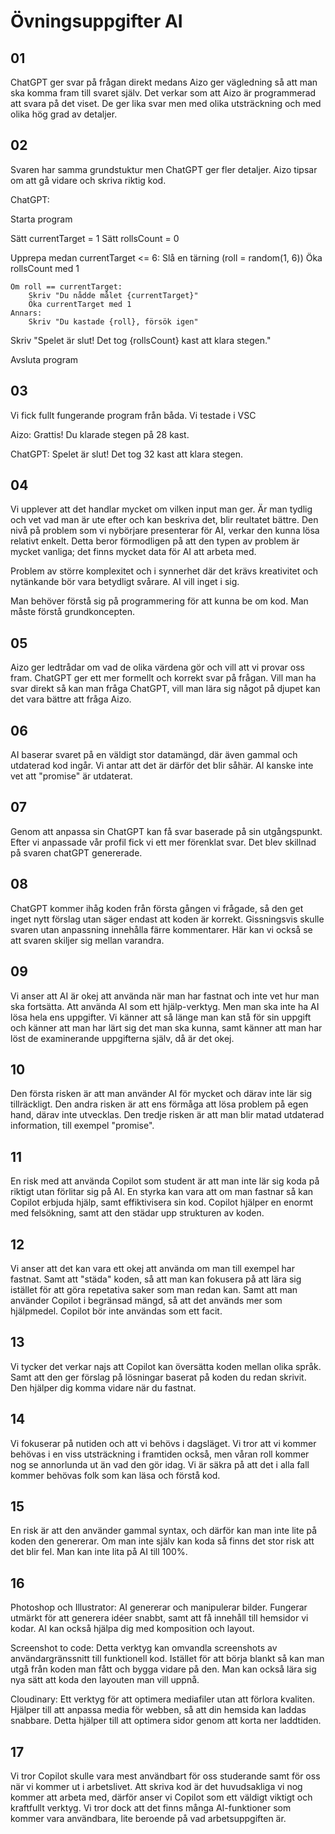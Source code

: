 # Övningsuppgifter AI

## 01
ChatGPT ger svar på frågan direkt medans Aizo ger vägledning så att man ska komma fram till svaret själv. Det verkar som att Aizo är programmerad att svara på det viset. De ger lika svar men med olika utsträckning och med olika hög grad av detaljer.

## 02
Svaren har samma grundstuktur men ChatGPT ger fler detaljer. Aizo tipsar om att gå vidare och skriva riktig kod.

ChatGPT:

Starta program

Sätt currentTarget = 1
Sätt rollsCount = 0

Upprepa medan currentTarget <= 6:
    Slå en tärning (roll = random(1, 6))
    Öka rollsCount med 1

    Om roll == currentTarget:
        Skriv "Du nådde målet {currentTarget}"
        Öka currentTarget med 1
    Annars:
        Skriv "Du kastade {roll}, försök igen"

Skriv "Spelet är slut! Det tog {rollsCount} kast att klara stegen."

Avsluta program

## 03
Vi fick fullt fungerande program från båda. Vi testade i VSC

Aizo: Grattis! Du klarade stegen på 28 kast.

ChatGPT: Spelet är slut! Det tog 32 kast att klara stegen.

## 04
Vi upplever att det handlar mycket om vilken input man ger. Är man tydlig och vet vad man är ute efter och kan beskriva det, blir reultatet bättre. Den nivå på problem som vi nybörjare presenterar för AI, verkar den kunna lösa relativt enkelt. Detta beror förmodligen på att den typen av problem är mycket vanliga; det finns mycket data för AI att arbeta med.

Problem av större komplexitet och i synnerhet där det krävs kreativitet och nytänkande bör vara betydligt svårare. AI vill inget i sig.

Man behöver förstå sig på programmering för att kunna be om kod. Man måste förstå grundkoncepten.

## 05
Aizo ger ledtrådar om vad de olika värdena gör och vill att vi provar oss fram. ChatGPT ger ett mer formellt och korrekt svar på frågan. Vill man ha svar direkt så kan man fråga ChatGPT, vill man lära sig något på djupet kan det vara bättre att fråga Aizo.

## 06
AI baserar svaret på en väldigt stor datamängd, där även gammal och utdaterad kod ingår. Vi antar att det är därför det blir såhär. AI kanske inte vet att "promise" är utdaterat.

## 07
Genom att anpassa sin ChatGPT kan få svar baserade på sin utgångspunkt. Efter vi anpassade vår profil fick vi ett mer förenklat svar. Det blev skillnad på svaren chatGPT genererade.

## 08
ChatGPT kommer ihåg koden från första gången vi frågade, så den get inget nytt förslag utan säger endast att koden är korrekt. Gissningsvis skulle svaren utan anpassning innehålla färre kommentarer. Här kan vi också se att svaren skiljer sig mellan varandra.

## 09
Vi anser att AI är okej att använda när man har fastnat och inte vet hur man ska fortsätta. Att använda AI som ett hjälp-verktyg. Men man ska inte ha AI lösa hela ens uppgifter. Vi känner att så länge man kan stå för sin uppgift och känner att man har lärt sig det man ska kunna, samt känner att man har löst de examinerande uppgifterna själv, då är det okej.

## 10
Den första risken är att man använder AI för mycket och därav inte lär sig tillräckligt. Den andra risken är att ens förmåga att lösa problem på egen hand, därav inte utvecklas. Den tredje risken är att man blir matad utdaterad information, till exempel "promise".

## 11
En risk med att använda Copilot som student är att man inte lär sig koda på riktigt utan förlitar sig på AI. En styrka kan vara att om man fastnar så kan Copilot erbjuda hjälp, samt effiktivisera sin kod. Copilot hjälper en enormt med felsökning, samt att den städar upp strukturen av koden.

## 12
Vi anser att det kan vara ett okej att använda om man till exempel har fastnat. Samt att "städa" koden, så att man kan fokusera på att lära sig istället för att göra repetativa saker som man redan kan. Samt att man använder Copilot i begränsad mängd, så att det används mer som hjälpmedel. Copilot bör inte användas som ett facit.

## 13
Vi tycker det verkar najs att Copilot kan översätta koden mellan olika språk. Samt att den ger förslag på lösningar baserat på koden du redan skrivit. Den hjälper dig komma vidare när du fastnat. 

## 14
Vi fokuserar på nutiden och att vi behövs i dagsläget. Vi tror att vi kommer behövas i en viss utsträckning i framtiden också, men våran roll kommer nog se annorlunda ut än vad den gör idag. Vi är säkra på att det i alla fall kommer behövas folk som kan läsa och förstå kod.

## 15
En risk är att den använder gammal syntax, och därför kan man inte lite på koden den genererar. Om man inte själv kan koda så finns det stor risk att det blir fel. Man kan inte lita på AI till 100%.

## 16 
Photoshop och Illustrator: AI genererar och manipulerar bilder. Fungerar utmärkt för att generera idéer snabbt, samt att få innehåll till hemsidor vi kodar. AI kan också hjälpa dig med komposition och layout.

Screenshot to code: Detta verktyg kan omvandla screenshots av användargränssnitt till funktionell kod. Istället för att börja blankt så kan man utgå från koden man fått och bygga vidare på den. Man kan också lära sig nya sätt att koda den layouten man vill uppnå.

Cloudinary: Ett verktyg för att optimera mediafiler utan att förlora kvaliten. Hjälper till att anpassa media för webben, så att din hemsida kan laddas snabbare. Detta hjälper till att optimera sidor genom att korta ner laddtiden.

## 17
Vi tror Copilot skulle vara mest användbart för oss studerande samt för oss när vi kommer ut i arbetslivet. Att skriva kod är det huvudsakliga vi nog kommer att arbeta med, därför anser vi Copilot som ett väldigt viktigt och kraftfullt verktyg. Vi tror dock att det finns många AI-funktioner som kommer vara användbara, lite beroende på vad arbetsuppgiften är.

